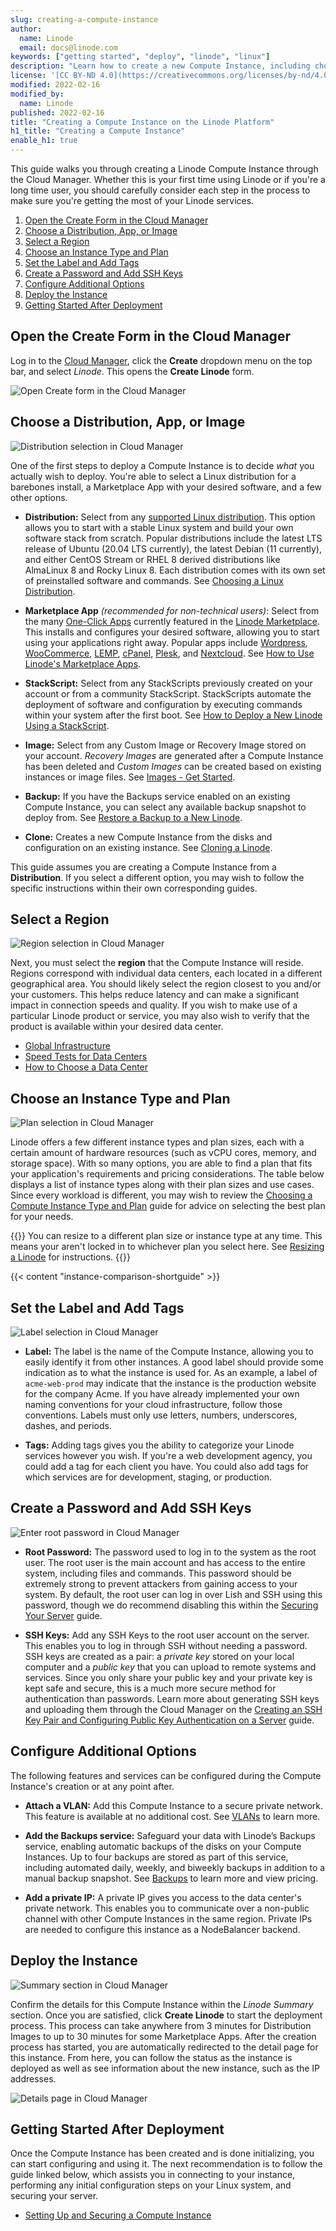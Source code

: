 ```yaml
---
slug: creating-a-compute-instance
author:
  name: Linode
  email: docs@linode.com
keywords: ["getting started", "deploy", "linode", "linux"]
description: "Learn how to create a new Compute Instance, including choosing a distribution, region, and plan size."
license: '[CC BY-ND 4.0](https://creativecommons.org/licenses/by-nd/4.0)'
modified: 2022-02-16
modified_by:
  name: Linode
published: 2022-02-16
title: "Creating a Compute Instance on the Linode Platform"
h1_title: "Creating a Compute Instance"
enable_h1: true
---
```


This guide walks you through creating a Linode Compute Instance through the Cloud Manager. Whether this is your first time using Linode or if you're a long time user, you should carefully consider each step in the process to make sure you're getting the most of your Linode services.

1. [Open the Create Form in the Cloud Manager](#open-the-create-form-in-the-cloud-manager)
1. [Choose a Distribution, App, or Image](#choose-a-distribution-app-or-image)
1. [Select a Region](#select-a-region)
1. [Choose an Instance Type and Plan](#choose-an-instance-type-and-plan)
1. [Set the Label and Add Tags](#set-the-label-and-add-tags)
1. [Create a Password and Add SSH Keys](#create-a-password-and-add-ssh-keys)
1. [Configure Additional Options](#configure-additional-options)
1. [Deploy the Instance](#deploy-the-instance)
1. [Getting Started After Deployment](#getting-started-after-deployment)

## Open the Create Form in the Cloud Manager

Log in to the [Cloud Manager](https://cloud.linode.com/), click the **Create** dropdown menu on the top bar, and select *Linode*. This opens the **Create Linode** form.

![Open Create form in the Cloud Manager](create-instance-create.png)

## Choose a Distribution, App, or Image

![Distribution selection in Cloud Manager](create-instance-distribution.png)

One of the first steps to deploy a Compute Instance is to decide *what* you actually wish to deploy. You're able to select a Linux distribution for a barebones install, a Marketplace App with your desired software, and a few other options.

- **Distribution:** Select from any [supported Linux distribution](https://www.linode.com/distributions/). This option allows you to start with a stable Linux system and build your own software stack from scratch. Popular distributions include the latest LTS release of Ubuntu (20.04 LTS currently), the latest Debian (11 currently), and either CentOS Stream or RHEL 8 derived distributions like AlmaLinux 8 and Rocky Linux 8. Each distribution comes with its own set of preinstalled software and commands. See [Choosing a Linux Distribution](/docs/guides/choosing-a-distribution/).

- **Marketplace App** *(recommended for non-technical users)*: Select from the many [One-Click Apps](https://www.linode.com/marketplace/apps/) currently featured in the [Linode Marketplace](https://www.linode.com/marketplace/). This installs and configures your desired software, allowing you to start using your applications right away. Popular apps include [Wordpress](https://www.linode.com/marketplace/apps/linode/wordpress/), [WooCommerce](https://www.linode.com/marketplace/apps/linode/woocommerce/), [LEMP](https://www.linode.com/marketplace/apps/linode/lemp/), [cPanel](https://www.linode.com/marketplace/apps/cpanel/cpanel/), [Plesk](https://www.linode.com/marketplace/apps/plesk/plesk/), and [Nextcloud](https://www.linode.com/marketplace/apps/linode/nextcloud/). See [How to Use Linode's Marketplace Apps](/docs/guides/how-to-use-marketplace-apps-at-linode/).

- **StackScript:** Select from any StackScripts previously created on your account or from a community StackScript. StackScripts automate the deployment of software and configuration by executing commands within your system after the first boot. See [How to Deploy a New Linode Using a StackScript](/docs/guides/how-to-deploy-a-new-linode-using-a-stackscript/).

- **Image:** Select from any Custom Image or Recovery Image stored on your account. *Recovery Images* are generated after a Compute Instance has been deleted and *Custom Images* can be created based on existing instances or image files. See [Images - Get Started](/docs/products/tools/images/get-started/).

- **Backup:** If you have the Backups service enabled on an existing Compute Instance, you can select any available backup snapshot to deploy from. See [Restore a Backup to a New Linode](/docs/products/storage/backups/guides/restore-to-a-new-linode/).

- **Clone:** Creates a new Compute Instance from the disks and configuration on an existing instance. See [Cloning a Linode](/docs/guides/clone-your-linode/).

This guide assumes you are creating a Compute Instance from a **Distribution**. If you select a different option, you may wish to follow the specific instructions within their own corresponding guides.

## Select a Region

![Region selection in Cloud Manager](create-instance-region.png)

Next, you must select the **region** that the Compute Instance will reside. Regions correspond with individual data centers, each located in a different geographical area. You should likely select the region closest to you and/or your customers. This helps reduce latency and can make a significant impact in connection speeds and quality. If you wish to make use of a particular Linode product or service, you may also wish to verify that the product is available within your desired data center.

- [Global Infrastructure](https://www.linode.com/global-infrastructure/)
- [Speed Tests for Data Centers](https://www.linode.com/speed-test/)
- [How to Choose a Data Center](/docs/guides/how-to-choose-a-data-center/)

## Choose an Instance Type and Plan

![Plan selection in Cloud Manager](create-instance-plan.png)

Linode offers a few different instance types and plan sizes, each with a certain amount of hardware resources (such as vCPU cores, memory, and storage space). With so many options, you are able to find a plan that fits your application's requirements and pricing considerations. The table below displays a list of instance types along with their plan sizes and use cases. Since every workload is different, you may wish to review the [Choosing a Compute Instance Type and Plan](/docs/guides/how-to-choose-a-linode-plan/) guide for advice on selecting the best plan for your needs.

{{<note>}}
You can resize to a different plan size or instance type at any time. This means your aren't locked in to whichever plan you select here. See [Resizing a Linode](/docs/guides/resizing-a-linode/) for instructions.
{{</note>}}

{{< content "instance-comparison-shortguide" >}}

## Set the Label and Add Tags

![Label selection in Cloud Manager](create-instance-label.png)

- **Label:** The label is the name of the Compute Instance, allowing you to easily identify it from other instances. A good label should provide some indication as to what the instance is used for. As an example, a label of `acme-web-prod` may indicate that the instance is the production website for the company Acme. If you have already implemented your own naming conventions for your cloud infrastructure, follow those conventions. Labels must only use letters, numbers, underscores, dashes, and periods.

- **Tags:** Adding tags gives you the ability to categorize your Linode services however you wish. If you're a web development agency, you could add a tag for each client you have. You could also add tags for which services are for development, staging, or production.

## Create a Password and Add SSH Keys

![Enter root password in Cloud Manager](create-instance-password.png)

- **Root Password:** The password used to log in to the system as the root user. The root user is the main account and has access to the entire system, including files and commands. This password should be extremely strong to prevent attackers from gaining access to your system. By default, the root user can log in over Lish and SSH using this password, though we do recommend disabling this within the [Securing Your Server](/docs/guides/securing-your-server/) guide.

- **SSH Keys:** Add any SSH Keys to the root user account on the server. This enables you to log in through SSH without needing a password. SSH keys are created as a pair: a *private key* stored on your local computer and a *public key* that you can upload to remote systems and services. Since you only share your public key and your private key is kept safe and secure, this is a much more secure method for authentication than passwords. Learn more about generating SSH keys and uploading them through the Cloud Manager on the [Creating an SSH Key Pair and Configuring Public Key Authentication on a Server](/docs/guides/use-public-key-authentication-with-ssh/) guide.

## Configure Additional Options

The following features and services can be configured during the Compute Instance's creation or at any point after.

- **Attach a VLAN:** Add this Compute Instance to a secure private network. This feature is available at no additional cost. See [VLANs](/docs/products/networking/vlans/) to learn more.

- **Add the Backups service:** Safeguard your data with Linode’s Backups service, enabling automatic backups of the disks on your Compute Instances. Up to four backups are stored as part of this service, including automated daily, weekly, and biweekly backups in addition to a manual backup snapshot. See [Backups](/docs/products/storage/backups/) to learn more and view pricing.

- **Add a private IP:** A private IP gives you access to the data center's private network. This enables you to communicate over a non-public channel with other Compute Instances in the same region. Private IPs are needed to configure this instance as a NodeBalancer backend.

## Deploy the Instance

![Summary section in Cloud Manager](create-instance-summary.png)

Confirm the details for this Compute Instance within the *Linode Summary* section. Once you are satisfied, click **Create Linode** to start the deployment process. This process can take anywhere from 3 minutes for Distribution Images to up to 30 minutes for some Marketplace Apps. After the creation process has started, you are automatically redirected to the detail page for this instance. From here, you can follow the status as the instance is deployed as well as see information about the new instance, such as the IP addresses.

![Details page in Cloud Manager](create-instance-details.png)

## Getting Started After Deployment

Once the Compute Instance has been created and is done initializing, you can start configuring and using it. The next recommendation is to follow the guide linked below, which assists you in connecting to your instance, performing any initial configuration steps on your Linux system, and securing your server.

- [Setting Up and Securing a Compute Instance](/docs/guides/set-up-and-secure/)